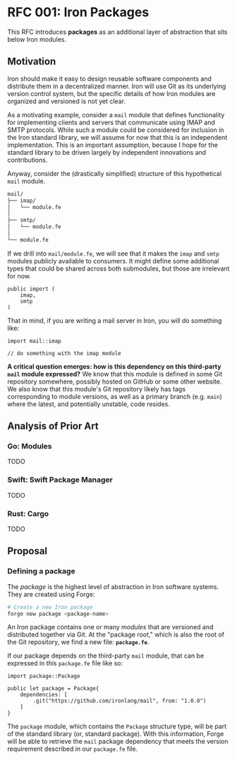# RFC 001: Iron Packages

This RFC introduces **packages** as an additional layer of abstraction that sits below Iron modules.

## Motivation

Iron should make it easy to design reusable software components and distribute them in a decentralized manner. Iron will use Git as its underlying version control system, but the specific details of how Iron modules are organized and versioned is not yet clear.

As a motivating example, consider a `mail` module that defines functionality for implementing clients and servers that communicate using IMAP and SMTP protocols. While such a module could be considered for inclusion in the Iron standard library, we will assume for now that this is an independent implementation. This is an important assumption, because I hope for the standard library to be driven largely by independent innovations and contributions.

Anyway, consider the (drastically simplified) structure of this hypothetical `mail` module.

```sh
mail/
├── imap/
│   └── module.fe
│
├── smtp/
│   └── module.fe
│
└── module.fe
```

If we drill into `mail/module.fe`, we will see that it makes the `imap` and `smtp` modules publicly available to consumers. It might define some additional types that could be shared across both submodules, but those are irrelevant for now.

```iron
public import (
	imap,
	smtp
)
```

That in mind, if you are writing a mail server in Iron, you will do something like:

```iron
import mail::imap

// do something with the imap module
```

**A critical question emerges: how is this dependency on this third-party `mail` module expressed?** We know that this module is defined in some Git repository somewhere, possibly hosted on GitHub or some other website. We also know that this module's Git repository likely has tags corresponding to module versions, as well as a primary branch (e.g. `main`) where the latest, and potentially unstable, code resides.

## Analysis of Prior Art

### Go: Modules

TODO

### Swift: Swift Package Manager

TODO

### Rust: Cargo

TODO

## Proposal

### Defining a package

The _package_ is the highest level of abstraction in Iron software systems. They are created using Forge:

```sh
# Create a new Iron package
forge new package <package-name>
```

An Iron package contains one or many _modules_ that are versioned and distributed together via Git. At the "package root," which is also the root of the Git repository, we find a new file: **`package.fe`**.

If our package depends on the third-party `mail` module, that can be expressed in this `package.fe` file like so:

```iron
import package::Package

public let package = Package{
	dependencies: [
		.git("https://github.com/ironlang/mail", from: "1.0.0")
	]
}
```

The `package` module, which contains the `Package` structure type, will be part of the standard library (or, standard package). With this information, Forge will be able to retrieve the `mail` package dependency that meets the version requirement described in our `package.fe` file.
